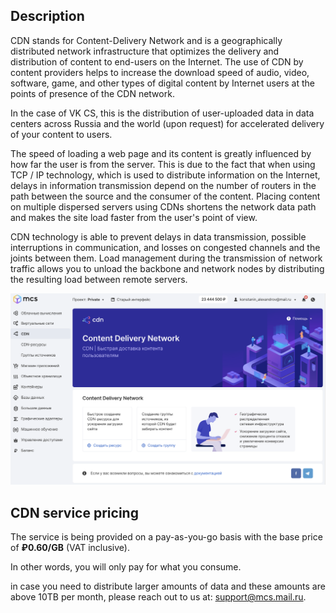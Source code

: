 Description
-----------

CDN stands for Content-Delivery Network and is a geographically distributed network infrastructure that optimizes the delivery and distribution of content to end-users on the Internet. The use of CDN by content providers helps to increase the download speed of audio, video, software, game, and other types of digital content by Internet users at the points of presence of the CDN network.

In the case of VK CS, this is the distribution of user-uploaded data in data centers across Russia and the world (upon request) for accelerated delivery of your content to users.

The speed of loading a web page and its content is greatly influenced by how far the user is from the server. This is due to the fact that when using TCP / IP technology, which is used to distribute information on the Internet, delays in information transmission depend on the number of routers in the path between the source and the consumer of the content. Placing content on multiple dispersed servers using CDNs shortens the network data path and makes the site load faster from the user's point of view.

CDN technology is able to prevent delays in data transmission, possible interruptions in communication, and losses on congested channels and the joints between them. Load management during the transmission of network traffic allows you to unload the backbone and network nodes by distributing the resulting load between remote servers.

![](./assets/1600919110398-1600919110398.png)

CDN service pricing
-------------------

The service is being provided on a pay-as-you-go basis with the base price of **₽0.60/GB** (VAT inclusive).

In other words, you will only pay for what you consume.

in case you need to distribute larger amounts of data and these amounts are above 10TB per month, please reach out to us at: [support@mcs.mail.ru](mailto:support@mcs.mail.ru).